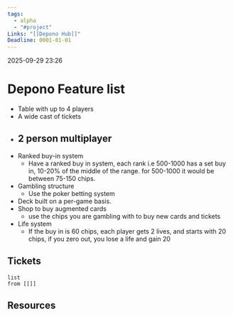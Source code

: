 ```yaml
---
tags:
  - alpha
  - "#project"
Links: "[[Depono Hub]]"
Deadline: 0001-01-01
---
```

2025-09-29 23:26

# Depono Feature list
- Table with up to 4 players
- A wide cast of tickets
- 2 person multiplayer
	- 
- Ranked buy-in system
	- Have a ranked buy in system, each rank i.e 500-1000 has a set buy in, 10-20% of the middle of the range. for 500-1000 it would be between 75-150 chips.
- Gambling structure
	- Use the poker betting system
- Deck built on a per-game basis.
- Shop to buy augmented cards
	- use the chips you are gambling with to buy new cards and tickets
- Life system
	- If the buy in is 60 chips, each player gets 2 lives, and starts with 20 chips, if you zero out, you lose a life and gain 20

## Tickets
```dataview
list
from [[]]
```

## Resources




